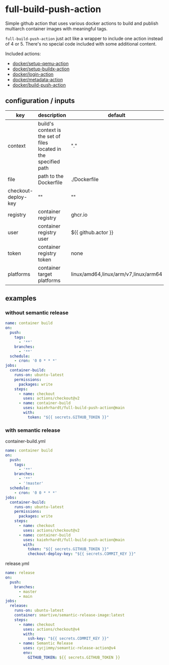 # full-build-push-action

Simple github action that uses various docker actions to build and publish multiarch container images with meaningful tags.

`full-build-push-action` just act like a wrapper to include one action instead of 4 or 5.
There's no special code included with some additional content.

Included actions:

- [docker/setup-qemu-action](https://github.com/marketplace/actions/docker-setup-qemu)
- [docker/setup-buildx-action](https://github.com/marketplace/actions/docker-setup-buildx)
- [docker/login-action](https://github.com/marketplace/actions/docker-login)
- [docker/metadata-action](https://github.com/marketplace/actions/docker-metadata-action)
- [docker/build-push-action](https://github.com/marketplace/actions/build-and-push-docker-images)

## configuration / inputs

| key                 | description                                                       | default                              | required |
| ------------------- | ----------------------------------------------------------------- | ------------------------------------ | -------- |
| context             | build's context is the set of files located in the specified path | "."                                  | no       |
| file                | path to the Dockerfile                                            | ./Dockerfile                         | no       |
| checkout-deploy-key | ""                                                                | ""                                   | no       |
| registry            | container registry                                                | ghcr.io                              | yes      |
| user                | container registry user                                           | ${{ github.actor }}                  | yes      |
| token               | container registry token                                          | none                                 | yes      |
| platforms           | container target platforms                                        | linux/amd64,linux/arm/v7,linux/arm64 | no       |

## examples

### without semantic release

```yaml
name: container build
on:
  push:
    tags:
      - '**'
    branches:
      - '**'
  schedule:
    - cron: '0 0 * * *'
jobs:
  container-build:
    runs-on: ubuntu-latest
    permissions:
      packages: write
    steps:
      - name: checkout
        uses: actions/checkout@v2
      - name: container-build
        uses: kaiehrhardt/full-build-push-action@main
        with:
          token: "${{ secrets.GITHUB_TOKEN }}"
```

### with semantic release

container-build.yml

```yaml
name: container build
on:
  push:
    tags:
      - '**'
    branches:
      - '**'
      - '!master'
  schedule:
    - cron: '0 0 * * *'
jobs:
  container-build:
    runs-on: ubuntu-latest
    permissions:
      packages: write
    steps:
      - name: checkout
        uses: actions/checkout@v2
      - name: container-build
        uses: kaiehrhardt/full-build-push-action@main
        with:
          token: "${{ secrets.GITHUB_TOKEN }}"
          checkout-deploy-key: "${{ secrets.COMMIT_KEY }}"
```

release.yml

```yaml
name: release
on:
  push:
    branches:
      - master
      - main
jobs:
  release:
    runs-on: ubuntu-latest
    container: smartive/semantic-release-image:latest
    steps:
      - name: checkout
        uses: actions/checkout@v4
        with:
          ssh-key: "${{ secrets.COMMIT_KEY }}"
      - name: Semantic Release
        uses: cycjimmy/semantic-release-action@v4
        env:
          GITHUB_TOKEN: ${{ secrets.GITHUB_TOKEN }}
